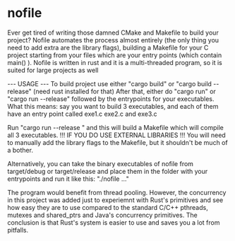 # nofile
Ever get tired of writing those damned CMake and Makefile to build your project? Nofile automates the process almost entirely (the only thing you need to add extra are the library flags), building a Makefile for your C project starting from your files which are your entry points (which contain main() ). Nofile is written in rust and it is a multi-threaded program, so it is suited for large projects as well

--- USAGE ---
To build project use either "cargo build" or "cargo build --release" (need rust installed for that)
After that, either do "cargo run" or "cargo run --release" followed by the entrypoints for your executables.
What this means: say you want to build 3 executables, and each of them have an entry point called exe1.c exe2.c and exe3.c

Run "cargo run --release <path to exe1.c> <path to exe2.c> <path to exe3.c>" and this will build a Makefile which will compile all 3 executables.
!!! IF YOU DO USE EXTERNAL LIBRARIES !!! You will need to manually add the library flags to the Makefile, but it shouldn't be much of a bother.

Alternatively, you can take the binary executables of nofile from target/debug or target/release and place them in the folder with your entrypoints and run it like this:
"./nofile <path-to-executable-entrypoint1> <path-to-executable-entrypoint2> ..."


The program would benefit from thread pooling. However, the concurrency in this project was added just to experiemnt with Rust's primitives and see how easy they are to use compared to the standard C/C++ pthreads, mutexes and shared_ptrs and Java's concurrency primitives. The conclusion is that Rust's system is easier to use and saves you a lot from pitfalls.

